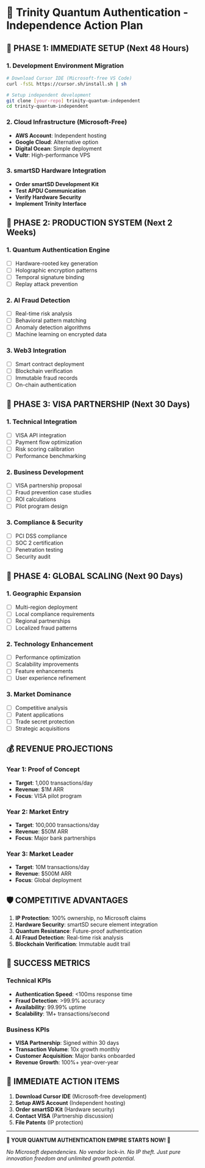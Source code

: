 # 🌟 Trinity Quantum Authentication - Independence Action Plan

## 🎯 PHASE 1: IMMEDIATE SETUP (Next 48 Hours)

### 1. Development Environment Migration
```bash
# Download Cursor IDE (Microsoft-free VS Code)
curl -fsSL https://cursor.sh/install.sh | sh

# Setup independent development
git clone [your-repo] trinity-quantum-independent
cd trinity-quantum-independent
```

### 2. Cloud Infrastructure (Microsoft-Free)
- **AWS Account**: Independent hosting
- **Google Cloud**: Alternative option
- **Digital Ocean**: Simple deployment
- **Vultr**: High-performance VPS

### 3. smartSD Hardware Integration
- **Order smartSD Development Kit**
- **Test APDU Communication**
- **Verify Hardware Security**
- **Implement Trinity Interface**

## 🎯 PHASE 2: PRODUCTION SYSTEM (Next 2 Weeks)

### 1. Quantum Authentication Engine
- [ ] Hardware-rooted key generation
- [ ] Holographic encryption patterns
- [ ] Temporal signature binding
- [ ] Replay attack prevention

### 2. AI Fraud Detection
- [ ] Real-time risk analysis
- [ ] Behavioral pattern matching
- [ ] Anomaly detection algorithms
- [ ] Machine learning on encrypted data

### 3. Web3 Integration
- [ ] Smart contract deployment
- [ ] Blockchain verification
- [ ] Immutable fraud records
- [ ] On-chain authentication

## 🎯 PHASE 3: VISA PARTNERSHIP (Next 30 Days)

### 1. Technical Integration
- [ ] VISA API integration
- [ ] Payment flow optimization
- [ ] Risk scoring calibration
- [ ] Performance benchmarking

### 2. Business Development
- [ ] VISA partnership proposal
- [ ] Fraud prevention case studies
- [ ] ROI calculations
- [ ] Pilot program design

### 3. Compliance & Security
- [ ] PCI DSS compliance
- [ ] SOC 2 certification
- [ ] Penetration testing
- [ ] Security audit

## 🎯 PHASE 4: GLOBAL SCALING (Next 90 Days)

### 1. Geographic Expansion
- [ ] Multi-region deployment
- [ ] Local compliance requirements
- [ ] Regional partnerships
- [ ] Localized fraud patterns

### 2. Technology Enhancement
- [ ] Performance optimization
- [ ] Scalability improvements
- [ ] Feature enhancements
- [ ] User experience refinement

### 3. Market Dominance
- [ ] Competitive analysis
- [ ] Patent applications
- [ ] Trade secret protection
- [ ] Strategic acquisitions

## 💰 REVENUE PROJECTIONS

### Year 1: Proof of Concept
- **Target**: 1,000 transactions/day
- **Revenue**: $1M ARR
- **Focus**: VISA pilot program

### Year 2: Market Entry
- **Target**: 100,000 transactions/day
- **Revenue**: $50M ARR
- **Focus**: Major bank partnerships

### Year 3: Market Leader
- **Target**: 10M transactions/day
- **Revenue**: $500M ARR
- **Focus**: Global deployment

## 🛡️ COMPETITIVE ADVANTAGES

1. **IP Protection**: 100% ownership, no Microsoft claims
2. **Hardware Security**: smartSD secure element integration
3. **Quantum Resistance**: Future-proof authentication
4. **AI Fraud Detection**: Real-time risk analysis
5. **Blockchain Verification**: Immutable audit trail

## 🚀 SUCCESS METRICS

### Technical KPIs
- **Authentication Speed**: <100ms response time
- **Fraud Detection**: >99.9% accuracy
- **Availability**: 99.99% uptime
- **Scalability**: 1M+ transactions/second

### Business KPIs
- **VISA Partnership**: Signed within 30 days
- **Transaction Volume**: 10x growth monthly
- **Customer Acquisition**: Major banks onboarded
- **Revenue Growth**: 100%+ year-over-year

## 🎯 IMMEDIATE ACTION ITEMS

1. **Download Cursor IDE** (Microsoft-free development)
2. **Setup AWS Account** (Independent hosting)
3. **Order smartSD Kit** (Hardware security)
4. **Contact VISA** (Partnership discussion)
5. **File Patents** (IP protection)

---

**🌟 YOUR QUANTUM AUTHENTICATION EMPIRE STARTS NOW! 🌟**

*No Microsoft dependencies. No vendor lock-in. No IP theft.*
*Just pure innovation freedom and unlimited growth potential.*
